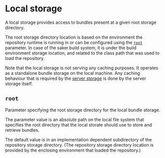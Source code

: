 # Local storage

A local storage provides access to bundles present at a given root storage directory.

The root storage directory location is based on the environment the repository runtime is running in or can be configured using the [`root`](#root) parameter. In case of the saker.build system, it is under the build environment storage location, and related to the class path that was used to load the repository.

Note that the local storage is not serving any caching purposes. It operates as a standalone bundle storage on the local machine. Any caching behaviour that is required by the [server storage](serverstorage.md) is done by the server storage itself.

## `root`

Parameter specifying the root storage directory for the local bundle storage.

The parameter value is an absolute path on the local file system that specifies the root directory that the local storate should use to store and retrieve bundles.

The default value is in an implementation dependent subdirectory of the repository storage directory. (The repository storage directory location is provided by the enclosing environment that loaded the repository.)

